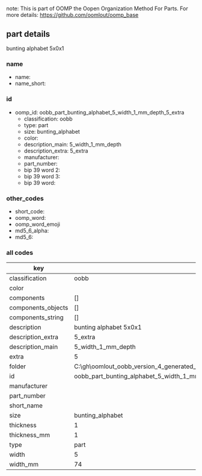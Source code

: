 #   

note: This is part of OOMP the Oopen Organization Method For Parts. For more details: https://github.com/oomlout/oomp_base

##  part details



bunting alphabet 5x0x1

### name
* name: 
* name_short: 
### id
* oomp_id: oobb_part_bunting_alphabet_5_width_1_mm_depth_5_extra
  * classification: oobb
  * type: part
  * size: bunting_alphabet
  * color: 
  * description_main: 5_width_1_mm_depth
  * description_extra: 5_extra
  * manufacturer: 
  * part_number: 
  * bip 39 word 2: 
  * bip 39 word 3: 
  * bip 39 word: 

### other_codes
* short_code: 
* oomp_word: 
* oomp_word_emoji 
* md5_6_alpha: 
* md5_6: 









### all codes 
| key | value |  
| --- | --- |  
| classification | oobb |  
| color |  |  
| components | [] |  
| components_objects | [] |  
| components_string | [] |  
| description | bunting alphabet 5x0x1 |  
| description_extra | 5_extra |  
| description_main | 5_width_1_mm_depth |  
| extra | 5 |  
| folder | C:\gh\oomlout_oobb_version_4_generated_parts\things\oobb_part_bunting_alphabet_5_width_1_mm_depth_5_extra |  
| id | oobb_part_bunting_alphabet_5_width_1_mm_depth_5_extra |  
| manufacturer |  |  
| part_number |  |  
| short_name |  |  
| size | bunting_alphabet |  
| thickness | 1 |  
| thickness_mm | 1 |  
| type | part |  
| width | 5 |  
| width_mm | 74 |  
